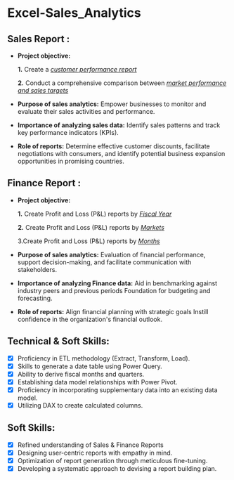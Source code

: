 # Excel-Sales_Analytics


## Sales Report :


- **Project objective:** 

    **1.** Create a _[customer performance report](https://https://github.com/jeetkumar19/Excel-Sales_Analytics/blob/main/Customer%20Performance%20Report.pdf)_

    **2.** Conduct a comprehensive comparison between _[market performance and sales targets](https://github.com/jeetkumar19/Excel-Sales_Analytics/blob/main/Market%20Performance%20vs%20Target%20Report.pdf)_

- **Purpose of sales analytics:** Empower businesses to monitor and evaluate their sales activities and performance.

- **Importance of analyzing sales data:** Identify sales patterns and track key performance indicators (KPIs).

- **Role of reports:** Determine effective customer discounts, facilitate negotiations with consumers, and identify potential business expansion opportunities in promising countries.


## Finance Report :

- **Project objective:** 

    **1.** Create Profit and Loss (P&L) reports by _[Fiscal Year](https://github.com/jeetkumar19/Excel-Sales_Analytics/blob/main/P%26L%20Statement%20by%20Fiscal%20Year.pdf)_

  **2.** Create Profit and Loss (P&L) reports by _[Markets](https://github.com/jeetkumar19/Excel-Sales_Analytics/blob/main/P%26L%20Statement%20by%20Markets.pdf)_

  3.Create Profit and  Loss (P&L) reports by _[Months](https://github.com/jeetkumar19/Excel-Sales_Analytics/blob/main/P%26L%20Statement%20by%20Months.pdf)_

- **Purpose of sales analytics:** Evaluation of financial performance, support decision-making, and facilitate communication with stakeholders.

- **Importance of analyzing Finance data:** Aid in benchmarking against industry peers and previous periods Foundation for budgeting and forecasting.

- **Role of reports:** Align financial planning with strategic goals Instill confidence in the organization's financial outlook.


## Technical & Soft Skills:
- [x]	Proficiency in ETL methodology (Extract, Transform, Load).
- [x]	Skills to generate a date table using Power Query.
- [x]	Ability to derive fiscal months and quarters.
- [x]	Establishing data model relationships with Power Pivot.
- [x]	Proficiency in incorporating supplementary data into an existing data model.
- [x]	Utilizing DAX to create calculated columns.

## Soft Skills:
- [x]	Refined understanding of Sales & Finance Reports
- [x]	Designing user-centric reports with empathy in mind.
- [x]	Optimization of report generation through meticulous fine-tuning.
- [x]	Developing a systematic approach to devising a report building plan.
